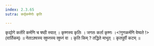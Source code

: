 ```yaml
---
index: 2.3.65
sutra: कर्तृकर्मणोः कृति

---
```

 कृद्योगे कर्तरि कर्मणि च षष्ठी स्यात् । कृष्णस्य कृतिः । जगतः कर्ता कृष्णः ।<!गुणकर्मणि वेष्यते !> (वार्तिकम्) ॥ नेताऽश्वस्य स्रुघ्नस्य स्रुघ्नं वा । कृति किम् ? तद्धिते माभूत् । कृतपूर्वी कटम् ॥ 